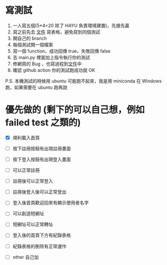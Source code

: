 # 寫測試
1. 一人寫五個(5*4=20 除了 HAYU 負責環境建置)，先搶先贏
2. 寫之前先去 [文件](https://docs.google.com/document/d/1BQbdZ0Hl2nKw4Se_ETXLVtGOhzc81aNe50NYg_2iZWU/edit?tab=t.0) 寫表格，避免寫到同個測試
3. 開自己的 branch
3. 每個測試開一個檔案
4. 寫一個 function，成功回傳 true，失敗回傳 false
5. 去 main.py 裡面加上指令執行你的測試
5. 修網頁的 Bug ，也寫過程到[文件](https://docs.google.com/document/d/1BQbdZ0Hl2nKw4Se_ETXLVtGOhzc81aNe50NYg_2iZWU/edit?tab=t.e85j6ai4jkxd)中
6. 確認 github action 你的測試跑成功就 OK

P.S. 本機測試的時候用 ubuntu 可能跑不起來，我是用 miniconda 在 Windows 跑，如果需要在 ubuntu 跑再說

# 優先做的 (剩下的可以自己想，例如 failed test 之類的)
- [X] 順利載入首頁
- [ ] 按下註冊按鈕有出現註冊畫面
- [ ] 按下登入按鈕有出現登入畫面
- [ ] 可以正常註冊
- [ ] 註冊後可以正常登入
- [ ] 註冊後登入後可以正常登出
- [ ] 登入後首頁歡迎回來有顯示使用者名字
- [ ] 可以創造短網址
- [ ] 短網址可以正常轉址
- [ ] 登入後的首頁下方有紀錄表格
- [ ] 紀錄表格的刪除有正常運作
- [ ] other 自己加

